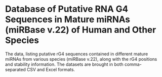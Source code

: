 # Database of Putative RNA G4 Sequences in Mature miRNAs (miRBase v.22) of Human and Other Species

The data, listing putative rG4 sequences contained in different mature miRNAs from various species (miRBase v.22), along with the rG4 positions and stability information. The datasets are brought in both comma-separated CSV and Excel formats.
